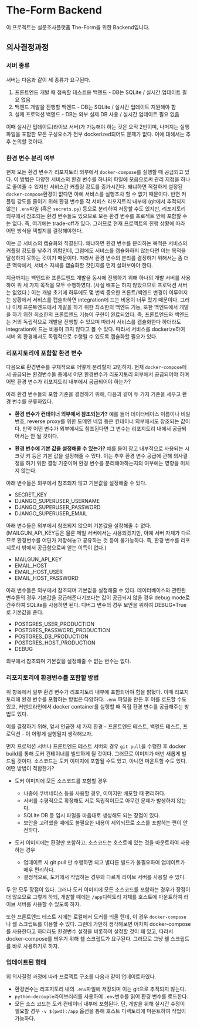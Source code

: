 # The-Form Backend

이 프로젝트는 설문조사플랫폼 The-Form을 위한 Backend입니다.

## 의사결정과정

### 서버 종류

서버는 다음과 같이 세 종류가 요구된다.

1. 프론트엔드 개발 때 접속할 테스트용 백엔드 - DB는 SQLite / 실시간 업데이트 필요 없음
2. 백엔드 개발을 진행할 백엔드 - DB는 SQLite / 실시간 업데이트 지원해야 함
3. 실제 프로덕션 백엔드 - DB는 외부 실제 DB 사용 / 실시간 업데이트 필요 없음

이때 실시간 업데이트(라이브 서버)가 가능해야 하는 것은 오직 2번이며, 나머지는 실행 파일을 포함한 모든 구성요소가 전부 dockerized되어도 문제가 없다.
이에 대해서는 추후 논의할 것이다.

### 환경 변수 분리 여부

현재 모든 환경 변수가 리포지토리 외부에서 `docker-compose`를 실행할 때 공급되고 있다. 이 방법은 다양한 서비스의 환경 변수를 하나의 파일에 모음으로써 관리 지점을 하나로 줄여줄 수 있지만 서비스간 커플링 강도를 증가시킨다. 왜냐하면 적절하게 설정된 `docker-compose`환경이 없다면 아예 서비스를 실행조차 할 수 없기 때문이다. 반면 커플링 강도를 줄이기 위해 환경 변수를 각 서비스 리포지토리 내부에 (git에서 추적되지 않는) `.env`파일 (혹은 `secrets.py`) 등으로 분리하여 저장할 수도 있지만, 리포지토리 외부에서 참조되는 환경 변수들도 있으므로 모든 환경 변수를 프로젝트 안에 포함할 수는 없다. 즉, 여기에는 trade-off가 있다. 그러므로 현재 프로젝트의 진행 상황에 따라 어떤 방식을 택할지를 결정해야한다.

이는 곧 서비스의 캡슐화와 직결된다. 왜냐하면 환경 변수를 분리하는 목적은 서비스의 커플링 강도를 낮추기 위함인데, 그럼에도 서비스를 캡슐화하지 않는다면 이는 목적을 달성하지 못하는 것이기 때문이다. 따라서 환경 변수의 분리를 결정하기 위해서는 좀 더 큰 맥락에서, 서비스 자체를 캡슐화할 것인지를 먼저 살펴보아야 한다.

지금까지는 백엔드와 프론트엔드 개발을 동시에 진행하기 위해 하나의 개발 서버를 사용하여 위 세 가지 목적을 모두 수행하였다. (사실 배포는 하지 않았으므로 프로덕션 서버는 없었다.) 이는 개발 초기에 하루에도 몇 번씩 중요한 프론트/백엔드 변경이 이루어지는 상황에서 서비스를 캡슐화하면 integration에 드는 비용이 너무 컸기 때문이다. 그러나 이제 프론트엔드에서 개발을 하기 위한 최소한의 백엔드 기능, 또한 백엔드에서 개발을 하기 위한 최소한의 프론트엔드 기능이 구현이 완료되었다. 즉, 프론트엔드와 백엔드는 거의 독립적으로 개발을 진행할 수 있으며 따라서 서비스를 캡슐화한다 하더라도 integration에 드는 비용이 크지 않다고 볼 수 있다. 따라서 서비스를 dockerize하여 서버 외 환경에서도 독립적으로 수행될 수 있도록 캡슐화할 필요가 있다.

### 리포지토리에 포함할 환경 변수

다음으로 환경변수를 구체적으로 어떻게 분리할지 고민하자. 현재 `docker-compose`에서 공급되는 환경변수들 중에서 어떤 환경변수가 리포지토리 외부에서 공급되어야 하며 어떤 환경 변수가 리포지토리 내부에서 공급되어야 하는가?

아래 환경 변수들의 포함 기준을 결정하기 위해, 다음과 같이 두 가지 기준을 세우고 환경 변수를 분류하였다.

- **환경 변수가 컨테이너 외부에서 참조되는가?** 예를 들어 데이터베이스 이름이나 비밀번호, reverse proxy를 위한 도메인 네임 등은 컨테이너 외부에서도 참조되는 값이다. 만약 어떤 변수가 외부에서도 참조된다면 그 변수는 리포지토리 내에서 공급되어서는 안 될 것이다.

- **환경 변수에 기본 값을 설정해줄 수 있는가?** 예를 들어 장고 내부적으로 사용되는 시크릿 키 등은 기본 값을 설정해줄 수 있다. 이는 추후 환경 변수 공급에 관해 의사결정을 하기 위한 결정 기준이며 환경 변수를 분리해야하는지의 여부에는 영향을 미치지 않는다.

아래 변수들은 외부에서 참조되지 않고 기본값을 설정해줄 수 있다.

- SECRET_KEY
- DJANGO_SUPERUSER_USERNAME
- DJANGO_SUPERUSER_PASSWORD
- DJANGO_SUPERUSER_EMAIL

아래 변수들은 외부에서 참조되지 않으며 기본값을 설정해줄 수 없다. (MAILGUN_API_KEY등은 물론 메일 서버에서는 사용되겠지만, 아예 서버 자체가 다르므로 환경변수를 어딘가 저장해놓고 공유하는 것 등이 불가능하다. 즉, 환경 변수를 리포지토리 밖에서 공급함으로써 얻는 이득이 없다.)

- MAILGUN_API_KEY
- EMAIL_HOST
- EMAIL_HOST_USER
- EMAIL_HOST_PASSWORD

아래 변수들은 외부에서 참조되며 기본값을 설정해줄 수 있다. 데이터베이스와 관련된 변수들의 경우 기본값을 공급해준다기보다는 값이 공급되지 않을 경우 debug mode로 간주하여 SQLite를 사용하면 된다. 디버그 변수의 경우 보안을 위하여 DEBUG=True로 기본값을 준다.

- POSTGRES_USER_PRODUCTION
- POSTGRES_PASSWORD_PRODUCTION
- POSTGRES_DB_PRODUCTION
- POSTGRES_HOST_PRODUCTION
- DEBUG

외부에서 참조되며 기본값을 설정해줄 수 없는 변수는 없다.

### 리포지토리에 환경변수를 포함할 방법

위 항목에서 일부 환경 변수가 리포지토리 내부에 포함되어야 함을 밝혔다. 이때 리포지토리에 환경 변수를 포함하는 방법은 다양하다. `.env` 파일을 만든 후 이를 로드할 수도 있고, 커맨드라인에서 docker container를 실행할 때 직접 환경 변수를 공급해주는 방법도 있다.

이를 결정하기 위해, 앞서 언급한 세 가지 환경 - 프론트엔드 테스트, 백엔드 테스트, 프로덕션 - 이 어떻게 실행될지 생각해보자.

먼저 프로덕션 서버나 프론트엔드 테스트 서버의 경우 `git pull`을 수행한 후 docker build를 통해 도커 컨테이너를 빌드하게 될 것이다.
그러므로 이미지가 매번 새롭게 빌드될 것이다. 소스코드는 도커 이미지에 포함될 수도 있고, 아니면 마운트할 수도 있다. 어떤 방법이 적합한가?

- 도커 이미지에 모든 소스코드를 포함할 경우

  - 나중에 쿠버네티스 등을 사용할 경우, 이미지만 배포할 때 편리하다.
  - 서버를 수평적으로 확장해도 서로 독립적이므로 아무런 문제가 발생하지 않는다.
  - SQLite DB 등 임시 파일을 마음대로 생성해도 되는 장점이 있다.
  - 보안을 고려했을 때에도 불필요한 내용이 제외되므로 소스를 포함하는 편이 안전하다.

- 도커 이미지에는 환경만 포함하고, 소스코드는 호스트에 있는 것을 마운트하여 사용하는 경우
  - 업데이트 시 git pull 만 수행하면 되고 별다른 빌드가 불필요하여 업데이트가 매우 편리하다.
  - 결정적으로, 도커에서 작업하는 경우와 다르게 라이브 서버를 사용할 수 있다.

두 안 모두 장점이 있다. 그러나 도커 이미지에 모든 소스코드를 포함하는 경우가 장점이 더 많으므로 그렇게 하되, 개발할 때에는 `/app`디렉토리 자체를 호스트에 마운트하여 라이브 서버를 사용할 수 있도록 하자.

또한 프론트엔드 테스트 시에는 로컬에서 도커를 띄울 텐데, 이 경우 `docker-compose`나 쉘 스크립트를 이용할 수 있다. 그런데 가만히 생각해보면 어차피 docker-compose를 사용한다고 하더라도 환경변수 설정을 비롯하여 설정할 것이 꽤 있고, 따라서 docker-compose를 띄우기 위해 쉘 스크립트가 요구된다. 그러므로 그냥 쉘 스크립트를 바로 사용하기로 하자.

### 업데이트된 형태

위 의사결정 과정에 따라 프로젝트 구조를 다음과 같이 업데이트하였다.

- 환경변수는 리포지토리 내의 `.env`파일에 저장되며 이는 git으로 추적되지 않는다.
- `python-decouple`라이브러리를 사용하여 `.env`변수를 읽어 환경 변수를 로드한다.
- 모든 소스 코드는 도커 컨테이너 내부에 포함된다. 단, 개발을 위해 실시간 수정이 필요할 경우 `-v $(pwd):/app` 옵션을 통해 호스트 디렉토리에 마운트하여 작업이 가능하다.
